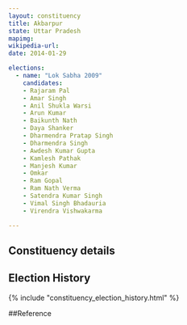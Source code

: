 ```yaml
---
layout: constituency
title: Akbarpur
state: Uttar Pradesh
mapimg: 
wikipedia-url: 
date: 2014-01-29

elections: 
  - name: "Lok Sabha 2009"
    candidates: 
    - Rajaram Pal 
    - Amar Singh 
    - Anil Shukla Warsi 
    - Arun Kumar 
    - Baikunth Nath 
    - Daya Shanker 
    - Dharmendra Pratap Singh 
    - Dharmendra Singh 
    - Awdesh Kumar Gupta 
    - Kamlesh Pathak 
    - Manjesh Kumar 
    - Omkar 
    - Ram Gopal 
    - Ram Nath Verma 
    - Satendra Kumar Singh 
    - Vimal Singh Bhadauria 
    - Virendra Vishwakarma 

---
```

## Constituency details


## Election History
{% include "constituency_election_history.html" %}

##Reference
